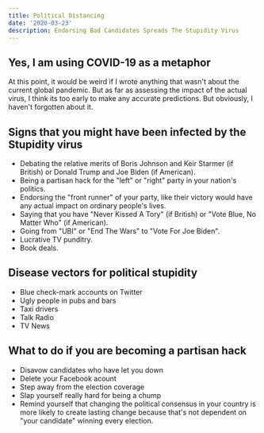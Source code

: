 ```yaml
---
title: Political Distancing
date: '2020-03-23'
description: Endorsing Bad Candidates Spreads The Stupidity Virus
---
```


## Yes, I am using COVID-19 as a metaphor

At this point, it would be weird if I wrote anything that wasn't about the current global pandemic. But as far as assessing the impact of the actual virus, I think its too early to make any accurate predictions. But obviously, I haven't forgotten about it.

## Signs that you might have been infected by the Stupidity virus

-   Debating the relative merits of Boris Johnson and Keir Starmer (if British) or Donald Trump and Joe Biden (if American).
-   Being a partisan hack for the "left" or "right" party in your nation's politics.
-   Endorsing the "front runner" of your party, like their victory would have any actual impact on ordinary people's lives.
-   Saying that you have "Never Kissed A Tory" (if British) or "Vote Blue, No Matter Who" (if American).
-   Going from "UBI" or "End The Wars" to "Vote For Joe Biden".
-   Lucrative TV punditry.
-   Book deals.

## Disease vectors for political stupidity

-   Blue check-mark accounts on Twitter
-   Ugly people in pubs and bars
-   Taxi drivers
-   Talk Radio
-   TV News

## What to do if you are becoming a partisan hack

-   Disavow candidates who have let you down
-   Delete your Facebook acount
-   Step away from the election coverage
-   Slap yourself really hard for being a chump
-   Remind yourself that changing the political consensus in your country is more likely to create lasting change because that's not dependent on "your candidate" winning every election.

